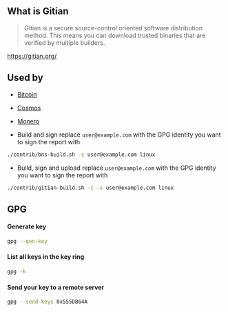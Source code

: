 ## What is Gitian

>Gitian is a secure source-control oriented software distribution method. This means you can download trusted binaries that are verified by multiple builders.

https://gitian.org/


## Used by
* [Bitcoin](https://github.com/bitcoin/bitcoin/tree/master/contrib#gitian-build)
* [Cosmos](https://github.com/cosmos/gaia/blob/master/docs/reproducible-builds.md)
* [Monero](https://github.com/monero-project/monero/tree/master/contrib/gitian)



* Build and sign
replace `user@example.com` with the GPG identity you want to sign the report with

```sh
./contrib/bns-build.sh -s user@example.com linux

```
* Build, sign and upload
replace `user@example.com` with the GPG identity you want to sign the report with

```sh
./contrib/gitian-build.sh -c -s user@example.com linux
```

## GPG

#### Generate key
 ```sh
gpg --gen-key
```

#### List all keys in the key ring
```sh
gpg -k
```

#### Send your key to a remote server
```sh
gpg --send-keys 0x555DB64A
```